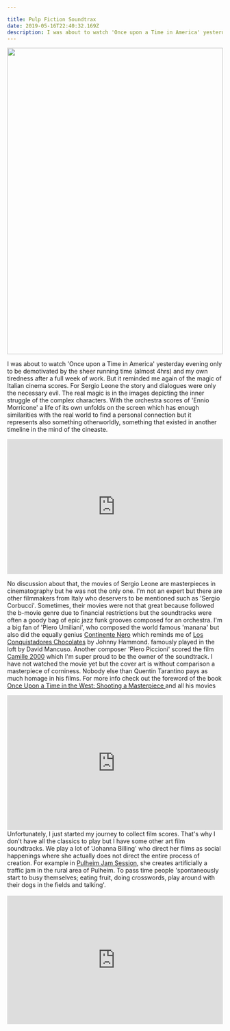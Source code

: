 ```yaml
---

title: Pulp Fiction Soundtrax
date: 2019-05-16T22:40:32.169Z
description: I was about to watch 'Once upon a Time in America' yesterday evening only to be demotivated by the sheer running time and my own tiredness.
---
```

<img height="715" width="100%" src="/camille-2000.jpg" style="object-fit:cover"></img>

I was about to watch 'Once upon a Time in America' yesterday evening only to be demotivated by the sheer running time (almost 4hrs) and my own tiredness after a full week of work. But it reminded me again of the magic of Italian cinema scores. For Sergio Leone the story and dialogues were only the necessary evil. The real magic is in the images depicting the inner struggle of the complex characters. With the orchestra scores of 'Ennio Morricone' a life of its own unfolds on the screen which has enough similarities with the real world to find a personal connection but it represents also something otherworldly, something that existed in another timeline in the mind of the cineaste.

<iframe width="100%" height="315" src="https://www.youtube.com/embed/VZ9P3J0QuVU" frameborder="0" allow="accelerometer; autoplay; encrypted-media; gyroscope; picture-in-picture" allowfullscreen></iframe>

No discussion about that, the movies of Sergio Leone are masterpieces in cinematography but he was not the only one. I'm not an expert but there are other filmmakers from Italy who deservers to be mentioned such as 'Sergio Corbucci'. Sometimes, their movies were not that great because followed the b-movie genre due to financial restrictions but the soundtracks were often a goody bag of epic jazz funk grooves composed for an orchestra. I'm a big fan of 'Piero Umiliani', who composed the world famous 'manana' but also did the equally genius <a href="https://www.youtube.com/watch?v=86XcDjcPF1A&t=32s">Continente Nero</a> which reminds me of <a href="https://www.discogs.com/composition/62afcf07-752a-4cda-a43e-8800b36a1cea-Los-Conquistadores-Chocolates">Los Conquistadores Chocolates</a> by Johnny Hammond. famously played in the loft by David Mancuso. Another composer 'Piero Piccioni' scored the film <a href="https://www.youtube.com/watch?v=wIBPFCmPlA0&t=721s">Camille 2000</a> which I'm super proud to be the owner of the soundtrack. I have not watched the movie yet but the cover art is without comparison a masterpiece of corniness. Nobody else than Quentin Tarantino pays as much homage in his films. For more info check out the foreword of the book <a href="">Once Upon a Time in the West: Shooting a Masterpiece </a> and all his movies
<iframe width="100%" height="315" src="https://www.youtube.com/embed/hZkdEUoOdlE" frameborder="0" allow="accelerometer; autoplay; encrypted-media; gyroscope; picture-in-picture" allowfullscreen></iframe>
Unfortunately, I just started my journey to collect film scores. That's why I don't have all the classics to play but I have some other art film soundtracks. We play a lot of 'Johanna Billing' who direct her films as social happenings where she actually does not direct the entire process of creation. For example in <a href="http://johannabilling.com/pulheim-jam-session-2015-hd-2240-loop/">Pulheim Jam Session</a>, she creates artificially a traffic jam in the rural area of Pulheim. To pass time people 'spontaneously start to busy themselves; eating fruit, doing crosswords, play around with their dogs in the fields and talking'. <br></br>


<iframe width="100%" height="300" scrolling="no" frameborder="no" allow="autoplay" src="https://w.soundcloud.com/player/?url=https%3A//api.soundcloud.com/tracks/626999409&color=%23ff5500&auto_play=false&hide_related=false&show_comments=true&show_user=true&show_reposts=false&show_teaser=true&visual=true"></iframe>
